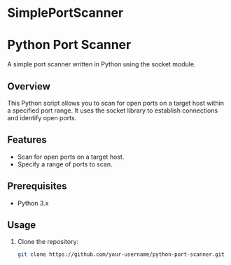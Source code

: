 # SimplePortScanner
# Python Port Scanner

A simple port scanner written in Python using the socket module.

## Overview

This Python script allows you to scan for open ports on a target host within a specified port range. It uses the socket library to establish connections and identify open ports.

## Features

- Scan for open ports on a target host.
- Specify a range of ports to scan.

## Prerequisites

- Python 3.x

## Usage

1. Clone the repository:

   ```bash
   git clone https://github.com/your-username/python-port-scanner.git
